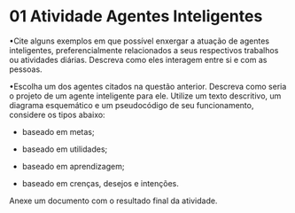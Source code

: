 # 01 Atividade Agentes Inteligentes

•Cite
alguns exemplos em que possível enxergar a atuação de agentes inteligentes,
preferencialmente relacionados a seus respectivos trabalhos ou atividades
diárias. Descreva como eles interagem entre si e com as pessoas.





•Escolha
um dos agentes citados na questão anterior. Descreva como seria o projeto de um
agente inteligente para ele. Utilize um texto descritivo, um diagrama
esquemático e um pseudocódigo de seu funcionamento, considere os tipos abaixo:


   - baseado
em metas;


   - baseado
em utilidades;


   - baseado
em aprendizagem;


   - baseado
em crenças, desejos e intenções.

Anexe um documento com o resultado final da atividade.